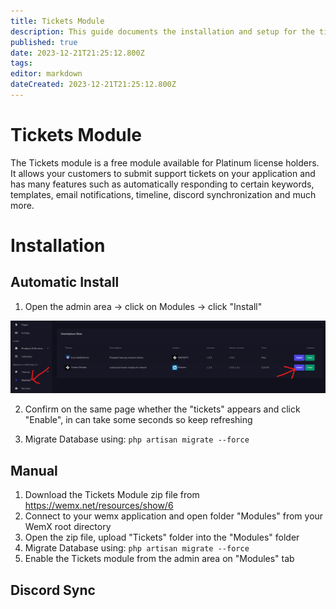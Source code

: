 ```yaml
---
title: Tickets Module
description: This guide documents the installation and setup for the tickets module
published: true
date: 2023-12-21T21:25:12.800Z
tags: 
editor: markdown
dateCreated: 2023-12-21T21:25:12.800Z
---
```


# Tickets Module
The Tickets module is a free module available for Platinum license holders. It allows your customers to submit support tickets on your application and has many features such as automatically responding to certain keywords, templates, email notifications, timeline, discord synchronization and much more.

# Installation

## Automatic Install

1. Open the admin area -> click on Modules -> click "Install"

![ticket-module-install.png](/ticket-module-install.png)

2. Confirm on the same page whether the "tickets" appears and click "Enable", in can take some seconds so keep refreshing

3. Migrate Database using: `php artisan migrate --force`

## Manual

1. Download the Tickets Module zip file from https://wemx.net/resources/show/6
2. Connect to your wemx application and open folder "Modules" from your WemX root directory
3. Open the zip file, upload "Tickets" folder into the "Modules" folder
4. Migrate Database using: `php artisan migrate --force`
5. Enable the Tickets module from the admin area on "Modules" tab

## Discord Sync